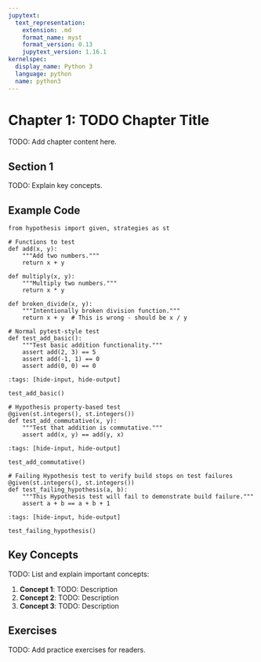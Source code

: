 ```yaml
---
jupytext:
  text_representation:
    extension: .md
    format_name: myst
    format_version: 0.13
    jupytext_version: 1.16.1
kernelspec:
  display_name: Python 3
  language: python
  name: python3
---
```


# Chapter 1: TODO Chapter Title

TODO: Add chapter content here.

## Section 1

TODO: Explain key concepts.

## Example Code

```{code-cell} python
from hypothesis import given, strategies as st

# Functions to test
def add(x, y):
    """Add two numbers."""
    return x + y

def multiply(x, y):
    """Multiply two numbers."""
    return x * y

def broken_divide(x, y):
    """Intentionally broken division function."""
    return x + y  # This is wrong - should be x / y
```

```{code-cell} python
# Normal pytest-style test
def test_add_basic():
    """Test basic addition functionality."""
    assert add(2, 3) == 5
    assert add(-1, 1) == 0
    assert add(0, 0) == 0
```

```{code-cell} python
:tags: [hide-input, hide-output]

test_add_basic()
```

```{code-cell} python
# Hypothesis property-based test
@given(st.integers(), st.integers())
def test_add_commutative(x, y):
    """Test that addition is commutative."""
    assert add(x, y) == add(y, x)
```

```{code-cell} python
:tags: [hide-input, hide-output]

test_add_commutative()
```

```{code-cell} python
# Failing Hypothesis test to verify build stops on test failures
@given(st.integers(), st.integers())
def test_failing_hypothesis(a, b):
    """This Hypothesis test will fail to demonstrate build failure."""
    assert a + b == a + b + 1
```

```{code-cell} python
:tags: [hide-input, hide-output]

test_failing_hypothesis()
```

## Key Concepts

TODO: List and explain important concepts:

1. **Concept 1**: TODO: Description
2. **Concept 2**: TODO: Description  
3. **Concept 3**: TODO: Description

## Exercises

TODO: Add practice exercises for readers.